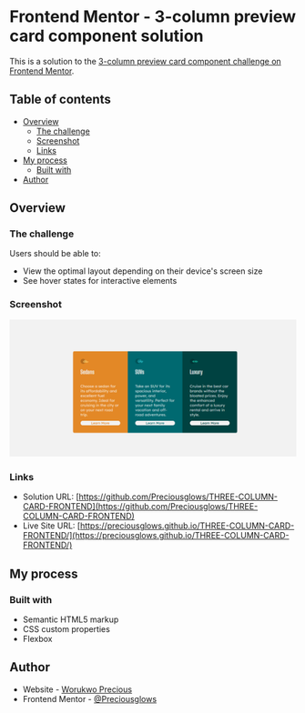 # Frontend Mentor - 3-column preview card component solution

This is a solution to the [3-column preview card component challenge on Frontend Mentor](https://www.frontendmentor.io/challenges/3column-preview-card-component-pH92eAR2-). 

## Table of contents

- [Overview](#overview)
  - [The challenge](#the-challenge)
  - [Screenshot](#screenshot)
  - [Links](#links)
- [My process](#my-process)
  - [Built with](#built-with)
- [Author](#author)

## Overview

### The challenge

Users should be able to:

- View the optimal layout depending on their device's screen size
- See hover states for interactive elements

### Screenshot

![](./images/Screenshot_2023-06-03%20Frontend%20Mentor%203-column%20preview%20card%20component.png)



### Links

- Solution URL: [https://github.com/Preciousglows/THREE-COLUMN-CARD-FRONTEND](https://github.com/Preciousglows/THREE-COLUMN-CARD-FRONTEND)
- Live Site URL: [https://preciousglows.github.io/THREE-COLUMN-CARD-FRONTEND/](https://preciousglows.github.io/THREE-COLUMN-CARD-FRONTEND/)

## My process

### Built with

- Semantic HTML5 markup
- CSS custom properties
- Flexbox

## Author

- Website - [Worukwo Precious](#)
- Frontend Mentor - [@Preciousglows](https://www.frontendmentor.io/profile/Preciousglows)
